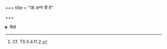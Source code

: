+++
title = "18 अग्ने त्री ते"

+++

<details><summary>थिते</summary>

18. He uses the verse containing the word tri[^1] viz. agne trī te vājinā...[^2] as the concluding verse.  

[^1]: Cf. TS II.4.11.2.  

[^1]: TS III.2.11.c.  
</details>
